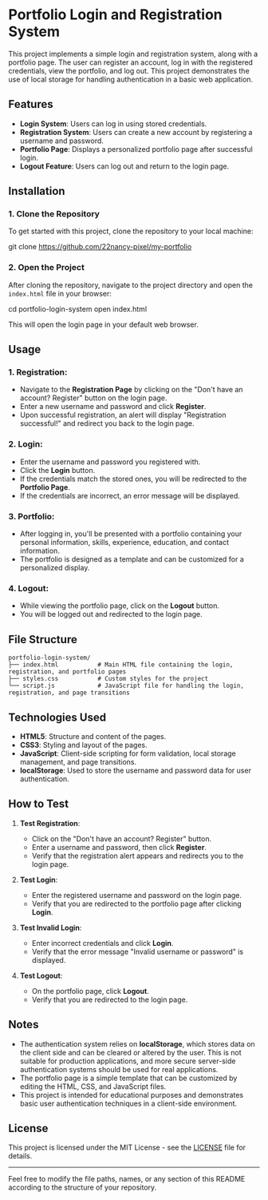 # Portfolio Login and Registration System

This project implements a simple login and registration system, along with a portfolio page. The user can register an account, log in with the registered credentials, view the portfolio, and log out. This project demonstrates the use of local storage for handling authentication in a basic web application.

## Features

- **Login System**: Users can log in using stored credentials.
- **Registration System**: Users can create a new account by registering a username and password.
- **Portfolio Page**: Displays a personalized portfolio page after successful login.
- **Logout Feature**: Users can log out and return to the login page.

## Installation

### 1. Clone the Repository

To get started with this project, clone the repository to your local machine:


git clone https://github.com/22nancy-pixel/my-portfolio


### 2. Open the Project

After cloning the repository, navigate to the project directory and open the `index.html` file in your browser:

cd portfolio-login-system
open index.html


This will open the login page in your default web browser.

## Usage

### 1. **Registration**:
- Navigate to the **Registration Page** by clicking on the "Don't have an account? Register" button on the login page.
- Enter a new username and password and click **Register**.
- Upon successful registration, an alert will display "Registration successful!" and redirect you back to the login page.

### 2. **Login**:
- Enter the username and password you registered with.
- Click the **Login** button.
- If the credentials match the stored ones, you will be redirected to the **Portfolio Page**.
- If the credentials are incorrect, an error message will be displayed.

### 3. **Portfolio**:
- After logging in, you'll be presented with a portfolio containing your personal information, skills, experience, education, and contact information.
- The portfolio is designed as a template and can be customized for a personalized display.

### 4. **Logout**:
- While viewing the portfolio page, click on the **Logout** button.
- You will be logged out and redirected to the login page.

## File Structure

```
portfolio-login-system/
├── index.html           # Main HTML file containing the login, registration, and portfolio pages
├── styles.css           # Custom styles for the project
└── script.js            # JavaScript file for handling the login, registration, and page transitions
```

## Technologies Used

- **HTML5**: Structure and content of the pages.
- **CSS3**: Styling and layout of the pages.
- **JavaScript**: Client-side scripting for form validation, local storage management, and page transitions.
- **localStorage**: Used to store the username and password data for user authentication.

## How to Test

1. **Test Registration**:
   - Click on the "Don't have an account? Register" button.
   - Enter a username and password, then click **Register**.
   - Verify that the registration alert appears and redirects you to the login page.

2. **Test Login**:
   - Enter the registered username and password on the login page.
   - Verify that you are redirected to the portfolio page after clicking **Login**.

3. **Test Invalid Login**:
   - Enter incorrect credentials and click **Login**.
   - Verify that the error message "Invalid username or password" is displayed.

4. **Test Logout**:
   - On the portfolio page, click **Logout**.
   - Verify that you are redirected to the login page.

## Notes

- The authentication system relies on **localStorage**, which stores data on the client side and can be cleared or altered by the user. This is not suitable for production applications, and more secure server-side authentication systems should be used for real applications.
- The portfolio page is a simple template that can be customized by editing the HTML, CSS, and JavaScript files.
- This project is intended for educational purposes and demonstrates basic user authentication techniques in a client-side environment.

## License

This project is licensed under the MIT License - see the [LICENSE](LICENSE) file for details.

---

Feel free to modify the file paths, names, or any section of this README according to the structure of your repository.
